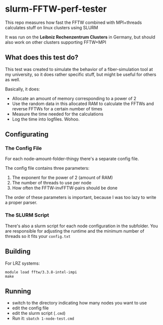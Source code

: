 # slurm-FFTW-perf-tester

This repo measures how fast the FFTW combined with MPI+threads
calculates stuff on linux clusters using SLURM

It was run on the **Leibniz Rechenzentrum Clusters** in Germany, but should also
work on other clusters supporting FFTW+MPI

## What does this test do?

This test was created to simulate the behavior of a fiber-simulation tool at my
university, so it does rather specific stuff, but might be useful for others as
well.

Basically, it does:

- Allocate an amount of memory corresponding to a power of 2
- Use the random data in this allocated RAM to calculate the FFTWs and reverse FFTWs for a certain number of times
- Measure the time needed for the calculations
- Log the time into logfiles. Wohoo.

## Configurating

### The Config File

For each node-amount-folder-thingy there's a separate config file.

The config file contains three parameters:

1. The exponent for the power of 2 (amount of RAM)
2. The number of threads to use per node
3. How often the FFTW-invFFTW-pairs should be done

The order of these parameters is important, because I was too lazy to write a proper parser.

### The SLURM Script

There's also a slurm script for each node configuration in the subfolder.
You are responsible for adjusting the runtime and the minimum number of threads so it fits your `config.txt`

## Building

For LRZ systems:

```
module load fftw/3.3.8-intel-impi
make
```

## Running

- switch to the directory indicating how many nodes you want to use
- edit the config file
- edit the slurm script (`.cmd`)
- Run it: `sbatch 1-node-test.cmd`

